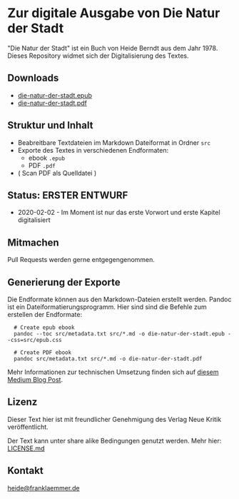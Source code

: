# Zur digitale Ausgabe von Die Natur der Stadt

"Die Natur der Stadt" ist ein Buch von Heide Berndt aus dem Jahr 1978. Dieses Repository widmet sich der Digitalisierung des Textes.

## Downloads

+ [die-natur-der-stadt.epub](die-natur-der-stadt.epub)
+ [die-natur-der-stadt.pdf](die-natur-der-stadt.pdf)

## Struktur und Inhalt

+ Beabreitbare Textdateien im Markdown Dateiformat in Ordner `src`
+ Exporte des Textes in verschiedenen Endformaten:
  + ebook `.epub`
  + PDF `.pdf`
+ ( Scan PDF als Quelldatei )

## Status: ERSTER ENTWURF

+ 2020-02-02 - Im Moment ist nur das erste Vorwort und erste Kapitel digitalisiert

## Mitmachen

Pull Requests werden gerne entgegengenommen.

## Generierung der Exporte

Die Endformate können aus den Markdown-Dateien erstellt werden. Pandoc ist ein Dateiformatierungsprogramm. Hier sind sind die Befehle zum erstellen der Endformate:


```shell
  # Create epub ebook
  pandoc --toc src/metadata.txt src/*.md -o die-natur-der-stadt.epub --css=src/epub.css

  # Create PDF ebook
  pandoc src/metadata.txt src/*.md -o die-natur-der-stadt.pdf
```

Mehr Informationen zur technischen Umsetzung finden sich auf [diesem Medium Blog Post](https://frank-laemmer.medium.com/from-analog-text-to-e-book-e1a90dcbe92).

## Lizenz

Dieser Text hier ist mit freundlicher Genehmigung des Verlag Neue Kritik veröffentlicht.

Der Text kann unter share alike Bedingungen genutzt werden. Mehr hier: [LICENSE.md](LICENSE.md)

## Kontakt

heide@franklaemmer.de
